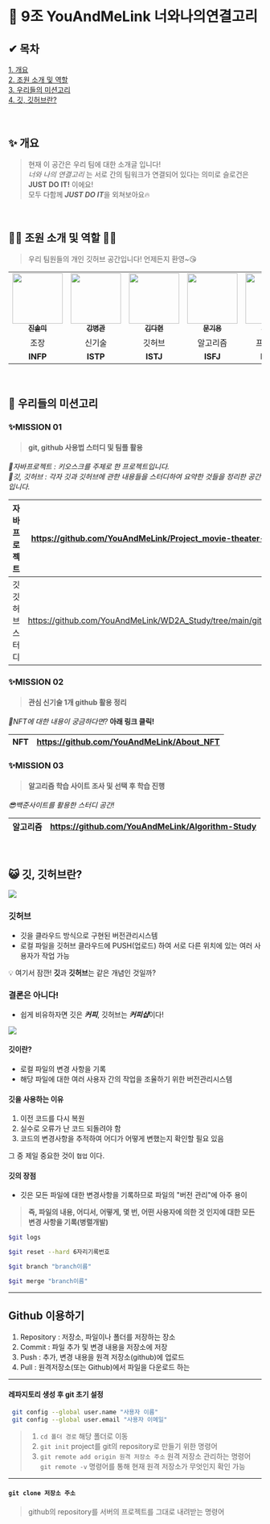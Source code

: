 # 🧬 9조 YouAndMeLink 너와나의연결고리

## ✔ 목차
<a href=https://github.com/YouAndMeLink/YouAndMeLink#-%EA%B0%9C%EC%9A%94>1. 개요</a> <br>
<a href=https://github.com/YouAndMeLink/YouAndMeLink#-%EC%A1%B0%EC%9B%90-%EC%86%8C%EA%B0%9C-%EB%B0%8F-%EC%97%AD%ED%95%A0->2. 조원 소개 및 역할</a> <br>
<a href=https://github.com/YouAndMeLink/YouAndMeLink#-%EC%A1%B0%EC%9B%90-%EC%86%8C%EA%B0%9C-%EB%B0%8F-%EC%97%AD%ED%95%A0->3. 우리들의 미션고리</a> <br>
<a href=https://github.com/YouAndMeLink/YouAndMeLink#-%EA%B9%83-%EA%B9%83%ED%97%88%EB%B8%8C%EB%9E%80>4. 깃, 깃허브란?</a> <br>
 
<br>
 
## ✨ 개요
> 현재 이 공간은 우리 팀에 대한 소개글 입니다!<br>
> _너와 나의 연결고리_ 는 서로 간의 팀워크가 연결되어 있다는 의미로 슬로건은 <b>JUST DO IT!</b> 이에요!<br>
> 모두 다함께 ***JUST DO IT***을 외쳐보아요🔥

<br>

## 👩‍💻 조원 소개 및 역할 👨‍💻
> 우리 팀원들의 개인 깃허브 공간입니다! 언제든지 환영~😘

<table>
  <tr> 
    <td align="center"><a href=https://github.com/solmi26><img src="https://avatars.githubusercontent.com/u/103156290?v=4" width="100px;" alt=""/><br /><sub><b>진솔미</b></sub></a><br />
    </td>
    <td align="center"><a href=https://github.com/G-Lake><img src="https://avatars.githubusercontent.com/u/86152185?v=4" width="100px;" alt=""/><br /><sub><b>강병관</b></sub></a><br />
    </td>
    <td align="center"><a href=https://github.com/KIMDAHYUN98><img src="https://avatars.githubusercontent.com/u/74331917?v=4" width="100px;" alt=""/><br /><sub><b>김다현</b></sub></a><br />
    </td>
    <td align="center"><a href=https://github.com/mkyoung24?tab=repositories><img src="https://avatars.githubusercontent.com/u/103173521?v=4" width="100px;" alt=""/><br /><sub><b>문기용</b></sub></a><br />
    </td>
        </td>
    <td align="center"><a href=https://github.com/Wonjin0138><img src="https://avatars.githubusercontent.com/u/103166677?v=4" width="100px;" alt=""/><br /><sub><b>이원진</b></sub></a><br />
    </td>
  </tr>
  <tr>
    <td align="center">조장</td>
    <td align="center">신기술</td>
    <td align="center">깃허브</td>
    <td align="center">알고리즘</td>
    <td align="center">프로젝트</td>
  </tr>
  <tr>
    <td align="center"><b>INFP<b/></td>
    <td align="center"><b>ISTP</b></td>
    <td align="center"><b>ISTJ<b/></td>
    <td align="center"><b>ISFJ<b/></td>
    <td align="center"><b>ENTJ<b/></td>
  </tr>
</table>

<br>

## 💪 우리들의 미션고리

### ✨MISSION 01
> #### git, github 사용법 스터디 및 팀플 활용

*🎇자바프로젝트 : 키오스크를 주제로 한 프로젝트입니다.* <br>
*🎇깃, 깃허브 : 각자 깃과 깃허브에 관한 내용들을 스터디하여 요약한 것들을 정리한 공간입니다.*

| 자바 프로젝트 | https://github.com/YouAndMeLink/Project_movie-theater-kiosk |
| --- | --- |
| 깃 깃허브 스터디 | https://github.com/YouAndMeLink/WD2A_Study/tree/main/git_github |

### ✨MISSION 02
> #### 관심 신기술 1개 github 활용 정리

*🤔NFT에 대한 내용이 궁금하다면?* **아래 링크 클릭!**

| NFT | https://github.com/YouAndMeLink/About_NFT |
| --- | --- |

### ✨MISSION 03
> #### 알고리즘 학습 사이트 조사 및 선택 후 학습 진행
*😎백준사이트를 활용한 스터디 공간!*

| 알고리즘 | https://github.com/YouAndMeLink/Algorithm-Study |
| --- | --- |

<br>

## 😺 깃, 깃허브란?

<img src="https://user-images.githubusercontent.com/74331917/171541937-d017e1ca-fb2d-47a4-b0d1-0edfd4c3323d.png">


### 깃허브
- 깃을 클라우드 방식으로 구현된 버전관리시스템
- 로컬 파일을 깃허브 클라우드에 PUSH(업로드) 하여 서로 다른 위치에 있는 여러 사용자가 작업 가능

<aside>
 💡 여기서 잠깐! <b>깃</b>과 <b>깃허브</b>는 같은 개념인 것일까?
</aside>

### 결론은 아니다!

- 쉽게 비유하자면 깃은 ***커피***, 깃허브는 ***커피샵***이다!

<img src="https://velog.velcdn.com/images%2Fjini_eun%2Fpost%2F43ac40ae-8ffe-4a78-9236-27911962664a%2Fimage.png">

#### 깃이란?
+ 로컬 파일의 변경 사항을 기록
+ 해당 파일에 대한 여러 사용자 간의 작업을 조율하기 위한 버전관리시스템

#### 깃을 사용하는 이유
1. 이전 코드를 다시 복원<br>
2. 실수로 오류가 난 코드 되돌려야 함<br>
3. 코드의 변경사항을 추적하여 어디가 어떻게 변했는지 확인할 필요 있음<br>

그 중 제일 중요한 것이 `협업` 이다.

#### 깃의 장점
- 깃은 모든 파일에 대한 변경사항을 기록하므로 파일의 "버전 관리"에 아주 용이<br>
> **즉, 파일의 내용, 어디서, 어떻게, 몇 번, 어떤 사용자에 의한 것 인지에 대한 모든 변경 사항을 기록(병렬개발)**
 
 <p>
 
 ```sh
$git logs
```
 
```sh
$git reset --hard 6자리기록번호
``` 

```sh
$git branch "branch이름"
```

```sh
$git merge "branch이름"
```
 
___
## Github 이용하기
 
1. Repository : 저장소, 파일이나 폴더를 저장하는 장소
2. Commit : 파일 추가 및 변경 내용을 저장소에 저장
3. Push : 추가, 변경 내용을 원격 저장소(github)에 업로드
4. Pull : 원격저장소(또는 Github)에서 파일을 다운로드 하는 
 
___
 
#### 레파지토리 생성 후 git 초기 설정
```sh
 git config --global user.name "사용자 이름"
 git config --global user.email "사용자 이메일"
```
 
 > 1) `cd 폴더 경로`
 > 해당 폴더로 이동
 > 2) `git init`
 > project를 git의 repository로 만들기 위한 명령어
 > 3) `git remote add origin 원격 저장소 주소`
 > 원격 저장소 관리하는 명령어
 > `git remote -v` 명령어를 통해 현재 원격 저장소가 무엇인지 확인 가능
 
___
#### `git clone 저장소 주소`
> github의 repository를 서버의 프로젝트를 그대로 내려받는 명령어 

